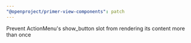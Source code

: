 ```yaml
---
"@openproject/primer-view-components": patch
---
```


Prevent ActionMenu's show_button slot from rendering its content more than once
